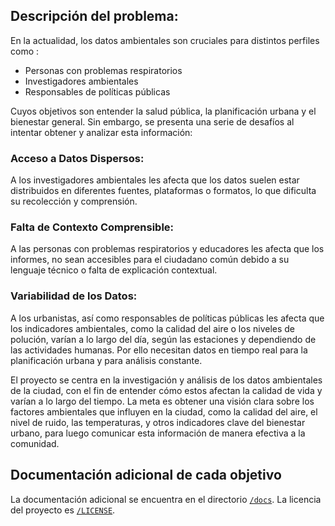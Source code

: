 ## Descripción del problema: 

En la actualidad, los datos ambientales son cruciales para distintos perfiles como :
- Personas con problemas respiratorios
- Investigadores ambientales
- Responsables de políticas públicas
  
Cuyos objetivos son entender la salud pública, la planificación urbana y el bienestar general. Sin embargo, se presenta una serie de desafíos al intentar obtener y analizar esta información:

### Acceso a Datos Dispersos: 
A los investigadores ambientales les afecta que los datos suelen estar distribuidos en diferentes fuentes, plataformas o formatos, lo que dificulta su recolección y comprensión. 

### Falta de Contexto Comprensible: 
A las personas con problemas respiratorios y educadores les afecta que los informes, no sean accesibles para el ciudadano común debido a su lenguaje técnico o falta de explicación contextual.

### Variabilidad de los Datos: 
A los urbanistas, así como responsables de políticas públicas les afecta que los indicadores ambientales, como la calidad del aire o los niveles de polución, varían a lo largo del día, según las estaciones y dependiendo de las actividades humanas. Por ello necesitan datos en tiempo real para la planificación urbana y para análisis constante.

El proyecto se centra en la investigación y análisis de los datos ambientales de la ciudad, con el fin de entender cómo estos afectan la calidad de vida y varían a lo largo del tiempo. La meta es obtener una visión clara sobre los factores ambientales que influyen en la ciudad, como la calidad del aire, el nivel de ruido, las temperaturas, y otros indicadores clave del bienestar urbano, para luego comunicar esta información de manera efectiva a la comunidad.


## Documentación adicional de cada objetivo

La documentación adicional se encuentra en el directorio [`/docs`](./docs).
La licencia del proyecto es  [`/LICENSE`](./LICENSE).


